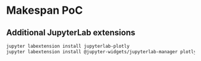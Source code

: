 # Makespan PoC

## Additional JupyterLab extensions
```bash
jupyter labextension install jupyterlab-plotly
jupyter labextension install @jupyter-widgets/jupyterlab-manager plotlywidget
```
